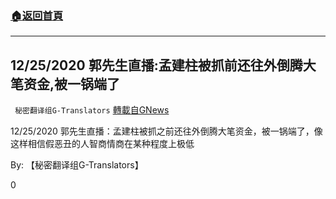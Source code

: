 ###  [:house:返回首頁](https://github.com/ourhimalayas/txt)
---

## 12/25/2020 郭先生直播:孟建柱被抓前还往外倒腾大笔资金,被一锅端了
` 秘密翻译组G-Translators` [轉載自GNews](https://gnews.org/zh-hans/687930/)

12/25/2020 郭先生直播：孟建柱被抓之前还往外倒腾大笔资金，被一锅端了，像这样相信假恶丑的人智商情商在某种程度上极低



By: 【秘密翻译组G-Translators】

0
